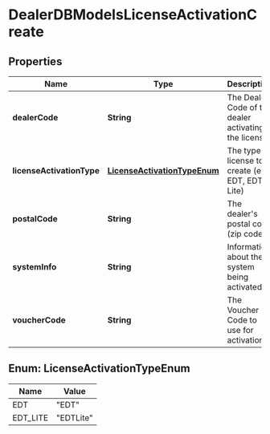 

# DealerDBModelsLicenseActivationCreate


## Properties

| Name | Type | Description | Notes |
|------------ | ------------- | ------------- | -------------|
|**dealerCode** | **String** | The Dealer Code of the dealer activating the license |  |
|**licenseActivationType** | [**LicenseActivationTypeEnum**](#LicenseActivationTypeEnum) | The type of license to create (e.g. EDT, EDT Lite) |  [optional] |
|**postalCode** | **String** | The dealer&#39;s postal code (zip code) |  |
|**systemInfo** | **String** | Information about  the system being activated |  |
|**voucherCode** | **String** | The Voucher Code to use for activation |  |



## Enum: LicenseActivationTypeEnum

| Name | Value |
|---- | -----|
| EDT | &quot;EDT&quot; |
| EDT_LITE | &quot;EDTLite&quot; |



